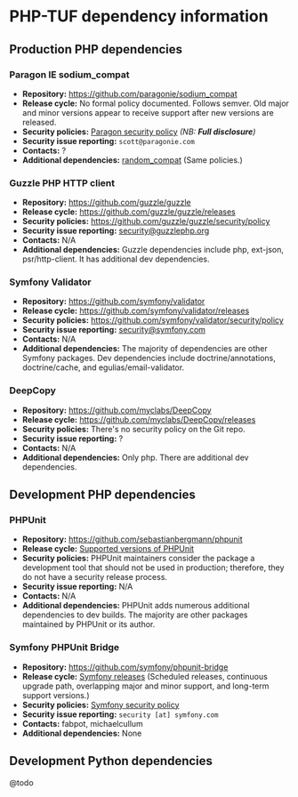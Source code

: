 # PHP-TUF dependency information

## Production PHP dependencies

### Paragon IE sodium_compat
- **Repository:** https://github.com/paragonie/sodium_compat
- **Release cycle:** No formal policy documented. Follows semver. Old major
  and minor versions appear to receive support after new versions are released.
- **Security policies:**
  [Paragon security
  policy](https://github.com/paragonie/random_compat/security/policy)
  *(NB: **Full disclosure**)*
- **Security issue reporting:** `scott@paragonie.com`
- **Contacts:** ?
- **Additional dependencies:** [random_compat](https://github.com/paragonie/random_compat)
  (Same policies.)

### Guzzle PHP HTTP client
- **Repository:** https://github.com/guzzle/guzzle
- **Release cycle:** https://github.com/guzzle/guzzle/releases
- **Security policies:** https://github.com/guzzle/guzzle/security/policy
- **Security issue reporting:** security@guzzlephp.org
- **Contacts:** N/A
- **Additional dependencies:** Guzzle dependencies include php, ext-json, psr/http-client. It has additional dev dependencies.

### Symfony Validator
- **Repository:** https://github.com/symfony/validator
- **Release cycle:** https://github.com/symfony/validator/releases
- **Security policies:** https://github.com/symfony/validator/security/policy
- **Security issue reporting:** security@symfony.com
- **Contacts:** N/A
- **Additional dependencies:** The majority of dependencies are other Symfony packages. Dev dependencies include doctrine/annotations, doctrine/cache, and egulias/email-validator.

### DeepCopy
- **Repository:** https://github.com/myclabs/DeepCopy
- **Release cycle:** https://github.com/myclabs/DeepCopy/releases
- **Security policies:** There's no security policy on the Git repo.
- **Security issue reporting:** ?
- **Contacts:** N/A
- **Additional dependencies:** Only php. There are additional dev dependencies.

## Development PHP dependencies

### PHPUnit
- **Repository:** https://github.com/sebastianbergmann/phpunit
- **Release cycle:** [Supported versions of
  PHPUnit](https://phpunit.de/supported-versions.html)
- **Security policies:** PHPUnit maintainers consider the package a
  development tool that should not be used in production; therefore, they do
  not have a security release process.
- **Security issue reporting:** N/A
- **Contacts:** N/A
- **Additional dependencies:** PHPUnit adds numerous additional dependencies
  to dev builds. The majority are other packages maintained by PHPUnit or its
  author.

### Symfony PHPUnit Bridge
- **Repository:** https://github.com/symfony/phpunit-bridge
- **Release cycle:** [Symfony releases](https://symfony.com/releases)
  (Scheduled releases, continuous upgrade path, overlapping major and minor
  support, and long-term support versions.)
- **Security policies:** [Symfony security
  policy](https://symfony.com/doc/master/contributing/code/security.html)
- **Security issue reporting:** `security [at] symfony.com`
- **Contacts:** fabpot, michaelcullum
- **Additional dependencies:** None

## Development Python dependencies
@todo

